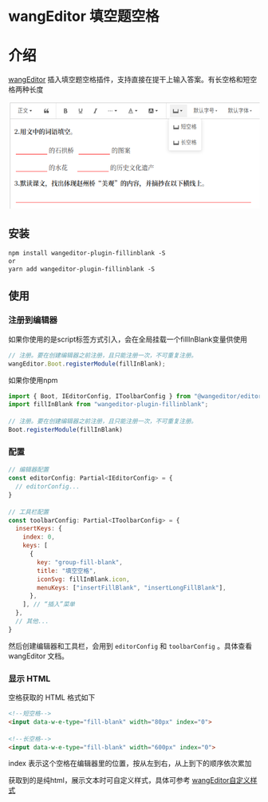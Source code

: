 # wangEditor 填空题空格

# 介绍

[wangEditor](https://www.wangeditor.com/) 插入填空题空格插件，支持直接在提干上输入答案。有长空格和短空格两种长度

![](./img/demo.png)

## 安装

```shell
npm install wangeditor-plugin-fillinblank -S
or
yarn add wangeditor-plugin-fillinblank -S
```

## 使用

### 注册到编辑器

如果你使用的是script标签方式引入，会在全局挂载一个fillInBlank变量供使用
```js
// 注册。要在创建编辑器之前注册，且只能注册一次，不可重复注册。
wangEditor.Boot.registerModule(fillInBlank);
```

如果你使用npm
```js
import { Boot, IEditorConfig, IToolbarConfig } from "@wangeditor/editor";
import fillInBlank from "wangeditor-plugin-fillinblank";

// 注册。要在创建编辑器之前注册，且只能注册一次，不可重复注册。
Boot.registerModule(fillInBlank)
```

### 配置

```js
// 编辑器配置
const editorConfig: Partial<IEditorConfig> = {
  // editorConfig...
}

// 工具栏配置
const toolbarConfig: Partial<IToolbarConfig> = {
  insertKeys: {
    index: 0,
    keys: [
      {
        key: "group-fill-blank",
        title: "填空空格",
        iconSvg: fillInBlank.icon,
        menuKeys: ["insertFillBlank", "insertLongFillBlank"],
      },
    ], // “插入”菜单
  },
  // 其他...
}
```

然后创建编辑器和工具栏，会用到 `editorConfig` 和 `toolbarConfig` 。具体查看 wangEditor 文档。

### 显示 HTML

空格获取的 HTML 格式如下

```html
<!--短空格-->
<input data-w-e-type="fill-blank" width="80px" index="0">

<!--长空格-->
<input data-w-e-type="fill-blank" width="600px" index="0">
```
index 表示这个空格在编辑器里的位置，按从左到右，从上到下的顺序依次累加

获取到的是纯html，展示文本时可自定义样式，具体可参考 [wangEditor自定义样式](https://www.wangeditor.com/v5/content.html#%E8%87%AA%E5%AE%9A%E4%B9%89%E6%A0%B7%E5%BC%8F) 